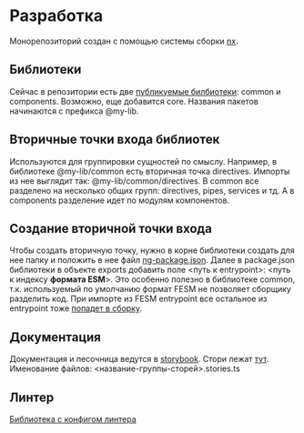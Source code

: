 Разработка
==========

Монорепозиторий создан с помощью системы сборки [nx](https://nx.dev/getting-started/intro).

Библиотеки
----------

Сейчас в репозитории есть две [публикуемые билбиотеки](https://nx.dev/concepts/more-concepts/buildable-and-publishable-libraries#publishable-libraries): common и components. Возможно, еще добавится core. Названия пакетов начинаются с префикса @my-lib.

Вторичные точки входа библиотек
-------------------------------

Используются для группировки сущностей по смыслу. Например, в библиотеке @my-lib/common есть вторичная точка directives. Импорты из нее выглядит так: @my-lib/common/directives.
В common все разделено на несколько общих групп: directives, pipes, services и тд. А в components разделение идет по модулям компонентов.

Создание вторичной точки входа
------------------------------

Чтобы создать вторичную точку, нужно в корне библиотеки создать для нее папку и положить в нее файл [ng-package.json](https://github.com/ng-packagr/ng-packagr/blob/HEAD/docs/secondary-entrypoints.md).
Далее в package.json библиотеки в объекте exports добавить поле <путь к entrypoint>: <путь к индексу <strong>формата ESM</strong>>.
Это особенно полезно в библиотеке common, т.к. используемый по умолчанию формат FESM не позволяет сборщику разделить код. При импорте из FESM entrypoint все остальное из entrypoint тоже [попадет в сборку](https://angular.io/guide/angular-package-format#entrypoints-and-code-splitting).

Документация
------------

Документация и песочница ведутся в [storybook](https://storybook.js.org/docs/api/csf). Стори лежат [тут](./libs/storybook-host/src/stories). Именование файлов: <название-группы-сторей>.stories.ts

Линтер
------
 
[Библиотека с конфигом линтера](./libs/eslint-config)
